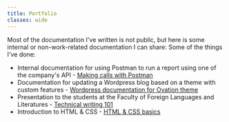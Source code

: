 ```yaml
---
title: Portfolio
classes: wide
---
```


Most of the documentation I've written is not public, but here is some internal or non-work-related documentation I can share:
Some of the things I've done:
* Internal documentation for using Postman to run a report using one of the company's API - [Making calls with Postman](postman)
* Documentation for updating a Wordpress blog based on a theme with custom features - [Wordpress documentation for Ovation theme](wordpress-doc)
* Presentation to the students at the Faculty of Foreign Languages and Literatures - [Technical writing 101](technical-writing-101)
* Introduction to HTML & CSS - [HTML & CSS basics](html-css)
